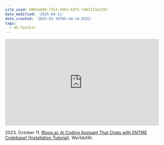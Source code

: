 ```yaml
---
site_uuid: 0065ab60-7353-4963-b5f5-fd62723e22bf
date_modified: '2025-04-12'
date_created: '2025-03-30T05:44:14.832Z'
tags:
  - AI-Toolkit
---
```






























































<iframe 
  style="aspect-ratio:16/9;width:100%;height:auto" 
  src="https://www.youtube.com/embed/MgIiRyiCjD0?si=OVBbbAdR-KVQTUOT" 
  title="YouTube video player" 
  frameborder="0" 
  allow="accelerometer; autoplay; clipboard-write; encrypted-media; gyroscope; picture-in-picture; web-share" 
  referrerpolicy="strict-origin-when-cross-origin" 
  allowfullscreen
></iframe>

2023, October 11. [Bloop.ai: Ai Coding Assisant That Chats with ENTIRE Codebase! (Installation Tutorial)](https://youtu.be/MgIiRyiCjD0?si=OVBbbAdR-KVQTUOT). WorldofAI.